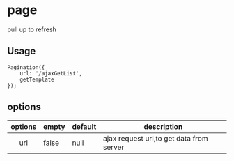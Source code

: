 # page
pull up to refresh

## Usage

```
Pagination({
    url: '/ajaxGetList',
    getTemplate
});
```

## options

|options|empty|default|description|
|:-----:|----|-------|-----------|
|url|false|null|ajax request url,to get data from server|
